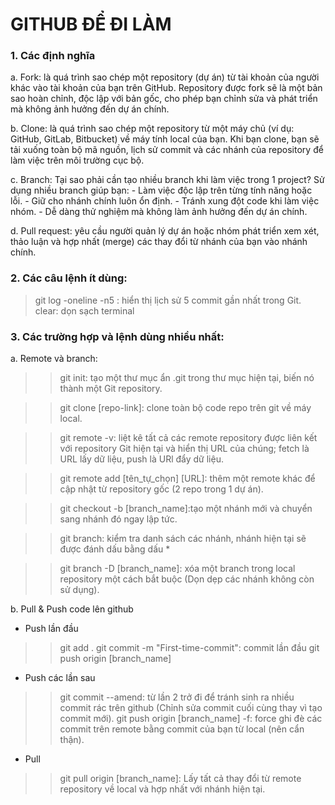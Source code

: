 # GITHUB ĐỂ ĐI LÀM
### 1. Các định nghĩa

a. Fork: là quá trình sao chép một repository (dự án) từ tài khoản của người khác vào tài khoản của bạn trên GitHub. Repository được fork sẽ là một bản sao hoàn chỉnh, độc lập với bản gốc, cho phép bạn chỉnh sửa và phát triển mà không ảnh hưởng đến dự án chính.

b. Clone: là quá trình sao chép một repository từ một máy chủ (ví dụ: GitHub, GitLab, Bitbucket) về máy tính local của bạn. Khi bạn clone, bạn sẽ tải xuống toàn bộ mã nguồn, lịch sử commit và các nhánh của repository để làm việc trên môi trường cục bộ.

c. Branch: Tại sao phải cần tạo nhiều branch khi làm việc trong 1 project? Sử dụng nhiều branch giúp bạn:
    - Làm việc độc lập trên từng tính năng hoặc lỗi.
    - Giữ cho nhánh chính luôn ổn định.
    - Tránh xung đột code khi làm việc nhóm.
    - Dễ dàng thử nghiệm mà không làm ảnh hưởng đến dự án chính.

d. Pull request: yêu cầu người quản lý dự án hoặc nhóm phát triển xem xét, thảo luận và hợp nhất (merge) các thay đổi từ nhánh của bạn vào nhánh chính.

### 2. Các câu lệnh ít dùng:
> git log -oneline -n5 : hiển thị lịch sử 5 commit gần nhất trong Git.
> clear: dọn sạch terminal

### 3. Các trường hợp và lệnh dùng nhiều nhất:

a. Remote và branch:
>> git init: tạo một thư mục ẩn .git trong thư mục hiện tại, biến nó thành một Git repository.

>> git clone [repo-link]: clone toàn bộ code repo trên git về máy local.

>> git remote -v: liệt kê tất cả các remote repository được liên kết với repository Git hiện tại và hiển thị URL của chúng; fetch là URL lấy dữ liệu, push là URl đẩy dữ liệu.

>> git remote add [tên_tự_chọn] [URL]: thêm một remote khác để cập nhật từ repository gốc (2 repo trong 1 dự án).

>> git checkout -b [branch_name]:tạo một nhánh mới và chuyển sang nhánh đó ngay lập tức.

>> git branch: kiểm tra danh sách các nhánh, nhánh hiện tại sẽ được đánh dấu bằng dấu *

>> git branch -D [branch_name]: xóa một branch trong local repository một cách bắt buộc (Dọn dẹp các nhánh không còn sử dụng).

b. Pull & Push code lên github

- Push lần đầu
>> git add .
>> git commit -m "First-time-commit": commit lần đầu
>> git push origin [branch_name]
- Push các lần sau
>> git commit --amend: từ lần 2 trở đi để tránh sinh ra nhiều commit rác trên github (Chỉnh sửa commit cuối cùng thay vì tạo commit mới).
>> git push origin [branch_name] -f: force ghi đè các commit trên remote bằng commit của bạn từ local (nên cẩn thận).

- Pull
>> git pull origin [branch_name]: Lấy tất cả thay đổi từ remote repository về local và hợp nhất với nhánh hiện tại.
